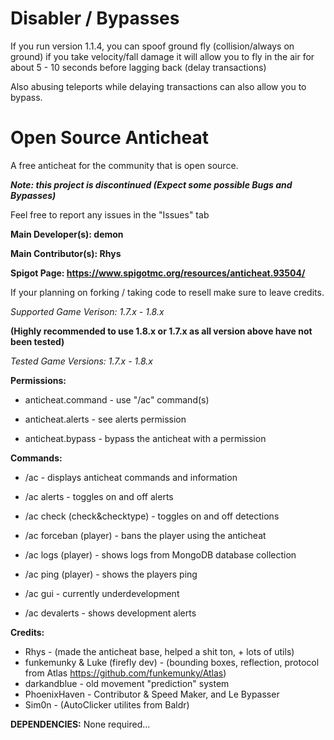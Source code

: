 # Disabler / Bypasses

If you run version 1.1.4, you can spoof ground fly (collision/always on ground) if you take velocity/fall damage it will allow you to fly in the air for about 5 - 10 seconds before lagging back
(delay transactions)

Also abusing teleports while delaying transactions can also allow you to bypass.

# Open Source Anticheat
A free anticheat for the community that is open source.

***Note: this project is discontinued (Expect some possible Bugs and Bypasses)***
 
Feel free to report any issues in the "Issues" tab
 
****Main Developer(s): demon****

****Main Contributor(s): Rhys****

**Spigot Page: https://www.spigotmc.org/resources/anticheat.93504/**

If your planning on forking / taking code to resell make sure to leave credits.


*Supported Game Verison: 1.7.x - 1.8.x*

**(Highly recommended to use 1.8.x or 1.7.x as all version above have not been tested)**

*Tested Game Versions: 1.7.x - 1.8.x*


**Permissions:**

* anticheat.command - use "/ac" command(s)

* anticheat.alerts - see alerts permission

* anticheat.bypass - bypass the anticheat with a permission

**Commands:**

* /ac - displays anticheat commands and information

* /ac alerts - toggles on and off alerts

* /ac check (check&checktype) - toggles on and off detections

* /ac forceban (player) - bans the player using the anticheat

* /ac logs (player) - shows logs from MongoDB database collection

* /ac ping (player) - shows the players ping

* /ac gui - currently underdevelopment

* /ac devalerts - shows development alerts


**Credits:**
* Rhys - (made the anticheat base, helped a shit ton, + lots of utils)
* funkemunky & Luke (firefly dev) - (bounding boxes, reflection, protocol from Atlas https://github.com/funkemunky/Atlas)
* darkandblue - old movement "prediction" system
* PhoenixHaven - Contributor & Speed Maker, and Le Bypasser
* Sim0n - (AutoClicker utilites from Baldr)

**DEPENDENCIES:**
None required...
